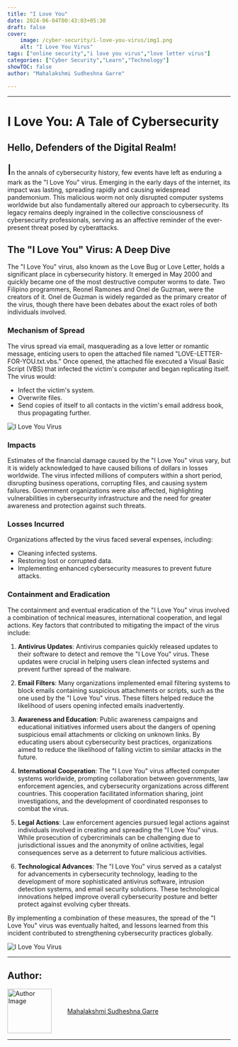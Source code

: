 ```yaml
---
title: "I Love You"
date: 2024-06-04T00:43:03+05:30
draft: false
cover:
    image: /cyber-security/i-love-you-virus/img1.png
    alt: "I Love You Virus"
tags: ["online security","i love you virus","love letter virus"]
categories: ["Cyber Security","Learn","Technology"]
showTOC: false
author: "Mahalakshmi Sudheshna Garre"

---
```

***
# I Love You: A Tale of Cybersecurity


## Hello, Defenders of the Digital Realm!

<span style="font-size:xx-large;">I</span>n the annals of cybersecurity history, few events have left as enduring a mark as the "I Love You" virus. Emerging in the early days of the internet, its impact was lasting, spreading rapidly and causing widespread pandemonium. This malicious worm not only disrupted computer systems worldwide but also fundamentally altered our approach to cybersecurity. Its legacy remains deeply ingrained in the collective consciousness of cybersecurity professionals, serving as an affective reminder of the ever-present threat posed by cyberattacks.

## The "I Love You" Virus: A Deep Dive

The "I Love You" virus, also known as the Love Bug or Love Letter, holds a significant place in cybersecurity history. It emerged in May 2000 and quickly became one of the most destructive computer worms to date. Two Filipino programmers, Reonel Ramones and Onel de Guzman, were the creators of it. Onel de Guzman is widely regarded as the primary creator of the virus, though there have been debates about the exact roles of both individuals involved.

### Mechanism of Spread

The virus spread via email, masquerading as a love letter or romantic message, enticing users to open the attached file named "LOVE-LETTER-FOR-YOU.txt.vbs." Once opened, the attached file executed a Visual Basic Script (VBS) that infected the victim's computer and began replicating itself. The virus would:
- Infect the victim's system.
- Overwrite files.
- Send copies of itself to all contacts in the victim's email address book, thus propagating further.


![I Love You Virus](/cyber-security/i-love-you-virus/img2.png)

### Impacts

Estimates of the financial damage caused by the "I Love You" virus vary, but it is widely acknowledged to have caused billions of dollars in losses worldwide. The virus infected millions of computers within a short period, disrupting business operations, corrupting files, and causing system failures. Government organizations were also affected, highlighting vulnerabilities in cybersecurity infrastructure and the need for greater awareness and protection against such threats.

### Losses Incurred

Organizations affected by the virus faced several expenses, including:
- Cleaning infected systems.
- Restoring lost or corrupted data.
- Implementing enhanced cybersecurity measures to prevent future attacks.

### Containment and Eradication

The containment and eventual eradication of the "I Love You" virus involved a combination of technical measures, international cooperation, and legal actions. Key factors that contributed to mitigating the impact of the virus include:

1. **Antivirus Updates**: Antivirus companies quickly released updates to their software to detect and remove the "I Love You" virus. These updates were crucial in helping users clean infected systems and prevent further spread of the malware.

2. **Email Filters**: Many organizations implemented email filtering systems to block emails containing suspicious attachments or scripts, such as the one used by the "I Love You" virus. These filters helped reduce the likelihood of users opening infected emails inadvertently.

3. **Awareness and Education**: Public awareness campaigns and educational initiatives informed users about the dangers of opening suspicious email attachments or clicking on unknown links. By educating users about cybersecurity best practices, organizations aimed to reduce the likelihood of falling victim to similar attacks in the future.

4. **International Cooperation**: The "I Love You" virus affected computer systems worldwide, prompting collaboration between governments, law enforcement agencies, and cybersecurity organizations across different countries. This cooperation facilitated information sharing, joint investigations, and the development of coordinated responses to combat the virus.

5. **Legal Actions**: Law enforcement agencies pursued legal actions against individuals involved in creating and spreading the "I Love You" virus. While prosecution of cybercriminals can be challenging due to jurisdictional issues and the anonymity of online activities, legal consequences serve as a deterrent to future malicious activities.

6. **Technological Advances**: The "I Love You" virus served as a catalyst for advancements in cybersecurity technology, leading to the development of more sophisticated antivirus software, intrusion detection systems, and email security solutions. These technological innovations helped improve overall cybersecurity posture and better protect against evolving cyber threats.

By implementing a combination of these measures, the spread of the "I Love You" virus was eventually halted, and lessons learned from this incident contributed to strengthening cybersecurity practices globally.

![I Love You Virus](/cyber-security/i-love-you-virus/img3.png)

---

## Author:

<div id="authorCard" style="display: flex;align-items: center">
    <img src="https://www.spokeneagle.com/authors/mahalakshmi_sudheshna_garre.png" alt="Author Image" style="float: left; width: 100px; height: 100px;margin-right: 10px">
    <a href="https://www.linkedin.com/in/mahalakshmi-sudheshna-garre-457b61227/" target="_blank" style="margin-left: 5%; display: block;">Mahalakshmi Sudheshna Garre</a>
</div>

---
